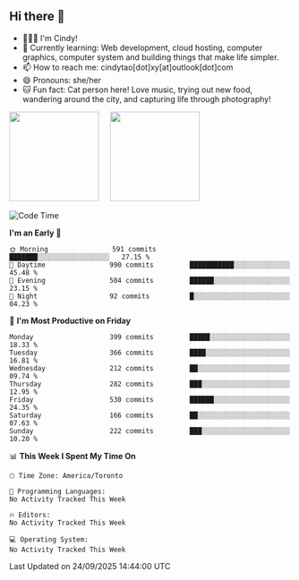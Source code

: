 ## Hi there 👋

<!--
**xinyue296/xinyue296** is a ✨ _special_ ✨ repository because its `README.md` (this file) appears on your GitHub profile.

Here are some ideas to get you started:

- 🔭 I’m currently working on ...
- 🌱 I’m currently learning ...
- 👯 I’m looking to collaborate on ...
- 🤔 I’m looking for help with ...
- 💬 Ask me about ...
- 📫 How to reach me: ...
- 😄 Pronouns: ...
- ⚡ Fun fact: ...
-->
- 👩🏻‍💻 I'm Cindy!
- 🌱 Currently learning: Web development, cloud hosting, computer graphics, computer system and building things that make life simpler.
- 📫 How to reach me: cindytao[dot]xy[at]outlook[dot]com
- 😄 Pronouns: she/her
- 🐱 Fun fact: Cat person here! Love music, trying out new food, wandering around the city, and capturing life through photography!

<!--Github Status: start-->
<div align="left">
  <img height="160em" src="https://github-readme-stats-topaz-two-25.vercel.app/api?username=xinyue296&theme=react&show_icons=true&count_private=true&include_orgs=true&hide=contribs,issues" />
    &nbsp;&nbsp;&nbsp;
  <img height="160em" src="https://github-readme-stats-cindy-taos-projects.vercel.app/api/top-langs/?username=xinyue296&theme=react&count_private=true&include_orgs=true&layout=compact" />
</div>
<!-- Github Status: end-->

<!--START_SECTION:waka-->
![Code Time](http://img.shields.io/badge/Code%20Time-294%20hrs%2036%20mins-blue)

**I'm an Early 🐤** 

```text
🌞 Morning                591 commits         ███████░░░░░░░░░░░░░░░░░░   27.15 % 
🌆 Daytime                990 commits         ███████████░░░░░░░░░░░░░░   45.48 % 
🌃 Evening                504 commits         ██████░░░░░░░░░░░░░░░░░░░   23.15 % 
🌙 Night                  92 commits          █░░░░░░░░░░░░░░░░░░░░░░░░   04.23 % 
```
📅 **I'm Most Productive on Friday** 

```text
Monday                   399 commits         █████░░░░░░░░░░░░░░░░░░░░   18.33 % 
Tuesday                  366 commits         ████░░░░░░░░░░░░░░░░░░░░░   16.81 % 
Wednesday                212 commits         ██░░░░░░░░░░░░░░░░░░░░░░░   09.74 % 
Thursday                 282 commits         ███░░░░░░░░░░░░░░░░░░░░░░   12.95 % 
Friday                   530 commits         ██████░░░░░░░░░░░░░░░░░░░   24.35 % 
Saturday                 166 commits         ██░░░░░░░░░░░░░░░░░░░░░░░   07.63 % 
Sunday                   222 commits         ███░░░░░░░░░░░░░░░░░░░░░░   10.20 % 
```


📊 **This Week I Spent My Time On** 

```text
🕑︎ Time Zone: America/Toronto

💬 Programming Languages: 
No Activity Tracked This Week

🔥 Editors: 
No Activity Tracked This Week

💻 Operating System: 
No Activity Tracked This Week
```


 Last Updated on 24/09/2025 14:44:00 UTC
<!--END_SECTION:waka-->
